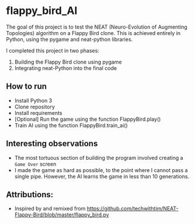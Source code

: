 # flappy_bird_AI

The goal of this project is to test the NEAT (Neuro-Evolution of Augmenting Topologies) algorithm on a Flappy Bird clone. This is achieved entirely in Python, using the pygame and neat-python libraries.

I completed this project in two phases:
1. Building the Flappy Bird clone using pygame
2. Integrating neat-Python into the final code

## How to run
- Install Python 3
- Clone repository
- Install requirements
- [Optional] Run the game using the function FlappyBird.play()
- Train AI using the function FlappyBird.train_ai()

## Interesting observations
- The most tortuous section of building the program involved creating a `Game Over` screen
- I made the game as hard as possible, to the point where I cannot pass a single pipe. However, the AI learns the game in less than 10 generations. 

## Attributions:
- Inspired by and remixed from https://github.com/techwithtim/NEAT-Flappy-Bird/blob/master/flappy_bird.py
